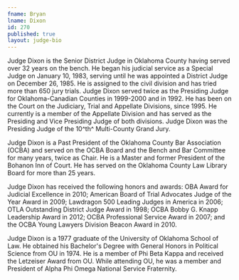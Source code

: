 ```yaml
---
fname: Bryan
lname: Dixon
id: 270
published: true
layout: judge-bio
---
```

Judge Dixon is the Senior District Judge in Oklahoma County having
served over 32 years on the bench. He began his judicial service as a
Special Judge on January 10, 1983, serving until he was appointed a
District Judge on December 26, 1985. He is assigned to the civil
division and has tried more than 650 jury trials. Judge Dixon served
twice as the Presiding Judge for Oklahoma-Canadian Counties in 1999-2000
and in 1992. He has been on the Court on the Judiciary, Trial and
Appellate Divisions, since 1995. He currently is a member of the
Appellate Division and has served as the Presiding and Vice Presiding
Judge of both divisions. Judge Dixon was the Presiding Judge of the
10^th^ Multi-County Grand Jury.

Judge Dixon is a Past President of the Oklahoma County Bar Association
(OCBA) and served on the OCBA Board and the Bench and Bar Committee for
many years, twice as Chair. He is a Master and former President of the
Bohanon Inn of Court. He has served on the Oklahoma County Law Library
Board for more than 25 years.

Judge Dixon has received the following honors and awards: OBA Award for
Judicial Excellence in 2010; American Board of Trial Advocates Judge of
the Year Award in 2009; Lawdragon 500 Leading Judges in America in 2006;
OTLA Outstanding District Judge Award in 1998; OCBA Bobby G. Knapp
Leadership Award in 2012; OCBA Professional Service Award in 2007; and
the OCBA Young Lawyers Division Beacon Award in 2010.

Judge Dixon is a 1977 graduate of the University of Oklahoma School of
Law. He obtained his Bachelor's Degree with General Honors in Political
Science from OU in 1974. He is a member of Phi Beta Kappa and received
the Letzeiser Award from OU. While attending OU, he was a member and
President of Alpha Phi Omega National Service Fraternity.
